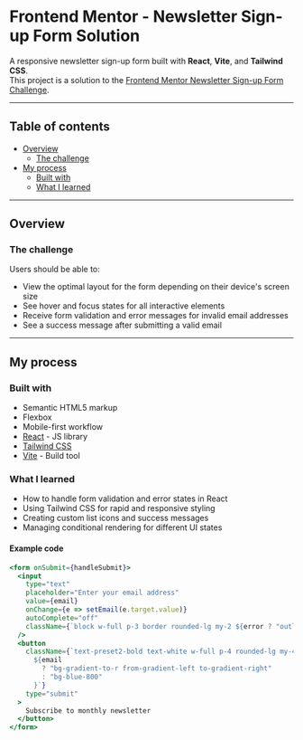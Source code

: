 # Frontend Mentor - Newsletter Sign-up Form Solution

A responsive newsletter sign-up form built with **React**, **Vite**, and **Tailwind CSS**.  
This project is a solution to the [Frontend Mentor Newsletter Sign-up Form Challenge](https://www.frontendmentor.io/challenges/newsletter-sign-up-form-with-success-message-5RTg5JgZg).

---

## Table of contents

- [Overview](#overview)
  - [The challenge](#the-challenge)
- [My process](#my-process)
  - [Built with](#built-with)
  - [What I learned](#what-i-learned)

---

## Overview

### The challenge

Users should be able to:

- View the optimal layout for the form depending on their device's screen size
- See hover and focus states for all interactive elements
- Receive form validation and error messages for invalid email addresses
- See a success message after submitting a valid email


---

## My process

### Built with

- Semantic HTML5 markup
- Flexbox
- Mobile-first workflow
- [React](https://reactjs.org/) - JS library
- [Tailwind CSS](https://tailwindcss.com/)
- [Vite](https://vitejs.dev/) - Build tool

### What I learned

- How to handle form validation and error states in React
- Using Tailwind CSS for rapid and responsive styling
- Creating custom list icons and success messages
- Managing conditional rendering for different UI states

#### Example code

```jsx
<form onSubmit={handleSubmit}>
  <input
    type="text"
    placeholder="Enter your email address"
    value={email}
    onChange={e => setEmail(e.target.value)}
    autoComplete="off"
    className={`block w-full p-3 border rounded-lg my-2 ${error ? "outline-red text-red bg-red-100" : "outline-grey"}`}
  />
  <button
    className={`text-preset2-bold text-white w-full p-4 rounded-lg my-4 
      ${email
        ? "bg-gradient-to-r from-gradient-left to-gradient-right"
        : "bg-blue-800"
      }`}
    type="submit"
  >
    Subscribe to monthly newsletter
  </button>
</form>